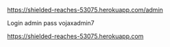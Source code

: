 https://shielded-reaches-53075.herokuapp.com/admin

Login admin
pass vojaxadmin7

https://shielded-reaches-53075.herokuapp.com